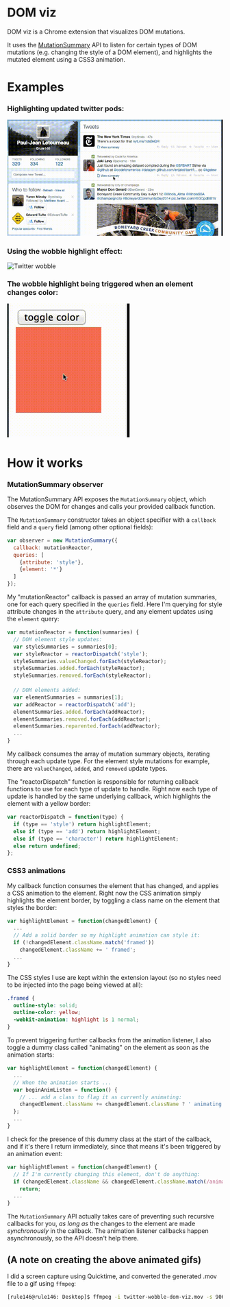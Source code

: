 # DOM viz
DOM viz is a Chrome extension that visualizes DOM mutations.

It uses the [MutationSummary](https://code.google.com/p/mutation-summary/wiki/APIReference)
API to listen for certain types of DOM mutations
(e.g. changing the style of a DOM element), and highlights the mutated element using
a CSS3 animation.

# Examples
### Highlighting updated twitter pods:
![Twitter wobble](images/dom-viz-twitter-20140326.gif "Twitter highlight")

### Using the wobble highlight effect:
![Twitter wobble](images/dom-viz-twitter-wobble-20140326.gif "Twitter wobble highlight")

### The wobble highlight being triggered when an element changes color:
![Square wobble](images/dom-viz-square-20140326.gif "Square wobble highlight")

# How it works

### MutationSummary observer

The MutationSummary API exposes the `MutationSummary` object, which observes the DOM
for changes and calls your provided callback function.

The `MutationSummary` constructor takes an object specifier with a `callback`
field and a `query` field (among other optional fields):

```javascript
var observer = new MutationSummary({
  callback: mutationReactor,
  queries: [
    {attribute: 'style'},
    {element: '*'}
  ]
});
```
My "mutationReactor" callback is passed an array of mutation summaries, one for
each query specified in the `queries` field. Here I'm querying for style attribute
changes in the `attribute` query, and any element updates using the `element`
query:

```javascript
var mutationReactor = function(summaries) {
  // DOM element style updates:
  var styleSummaries = summaries[0];
  var styleReactor = reactorDispatch('style');
  styleSummaries.valueChanged.forEach(styleReactor);
  styleSummaries.added.forEach(styleReactor);
  styleSummaries.removed.forEach(styleReactor);

  // DOM elements added:
  var elementSummaries = summaries[1];
  var addReactor = reactorDispatch('add');
  elementSummaries.added.forEach(addReactor);
  elementSummaries.removed.forEach(addReactor);
  elementSummaries.reparented.forEach(addReactor);
  ...
}
```

My callback consumes the array of mutation summary objects, iterating through
each update type. For the element style mutations for example, there are `valueChanged`,
`added`, and `removed` update types.

The "reactorDispatch" function is responsible for returning callback functions
to use for each type of update to handle. Right now each type of update is handled
by the same underlying callback, which highlights the element with a yellow border:

```javascript
var reactorDispatch = function(type) {
  if (type == 'style') return highlightElement;
  else if (type == 'add') return highlightElement;
  else if (type == 'character') return highlightElement;
  else return undefined;
};
```
### CSS3 animations

My callback function consumes the element that has changed, and applies a CSS
animation to the element. Right now the CSS animation simply highlights the
element border, by toggling a class name on the element that styles the border:

```javascript
var highlightElement = function(changedElement) {
  ...
  // Add a solid border so my highlight animation can style it:
  if (!changedElement.className.match('framed'))
    changedElement.className += ' framed';
  ...
}
```

The CSS styles I use are kept within the extension layout (so no styles need
to be injected into the page being viewed at all):

```css
.framed {
  outline-style: solid;
  outline-color: yellow;
  -webkit-animation: highlight 1s 1 normal;
}
```

To prevent triggering further callbacks from the animation listener, 
I also toggle a dummy class called "animating" on the element as soon as the
animation starts:

```javascript
var highlightElement = function(changedElement) {
  ...
  // When the animation starts ...
  var beginAnimListen = function() {
    // ... add a class to flag it as currently animating:
    changedElement.className += changedElement.className ? ' animating': 'animating';
  };
  ...
}
```

I check for the presence of this dummy class at the start of the callback, and
if it's there I return immediately, since that means it's been triggered by
an animation event:

```javascript
var highlightElement = function(changedElement) {
  // If I'm currently changing this element, don't do anything:
  if (changedElement.className && changedElement.className.match(/animating/))
    return;
  ...
}
```

The `MutationSummary` API actually takes care of preventing such recursive callbacks
for you, _as long as_ the changes to the element are made _synchronously_ in the
callback. The animation listener callbacks happen asynchronously, so the API
doesn't help there.

## (A note on creating the above animated gifs)

I did a screen capture using Quicktime, and converted the generated .mov file to a gif using `ffmpeg`:
```bash
[rule146@rule146: Desktop]$ ffmpeg -i twitter-wobble-dom-viz.mov -s 906x466 -f gif - | gifsicle --optimize=3 > dom-viz-twitter-wobble-20140326.gif
```
